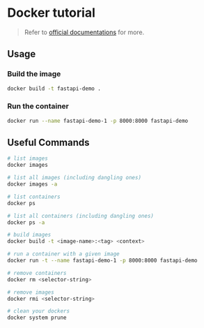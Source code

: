 # Docker tutorial

> Refer to [official documentations](https://docs.docker.com/) for more.

## Usage

### Build the image

```zsh
docker build -t fastapi-demo .
```

### Run the container

```zsh
docker run --name fastapi-demo-1 -p 8000:8000 fastapi-demo
```

## Useful Commands

```zsh
# list images
docker images

# list all images (including dangling ones)
docker images -a

# list containers
docker ps

# list all containers (including dangling ones)
docker ps -a

# build images
docker build -t <image-name>:<tag> <context>

# run a container with a given image
docker run -t --name fastapi-demo-1 -p 8000:8000 fastapi-demo

# remove containers
docker rm <selector-string>

# remove images
docker rmi <selector-string>

# clean your dockers
docker system prune
```
